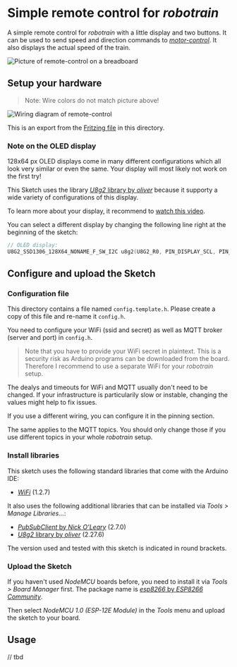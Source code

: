 # Simple remote control for _robotrain_

A simple remote control for _robotrain_ with a little display and two buttons. It can be used to send speed and direction commands to [_motor-control_](../motor-control). It also displays the actual speed of the train.


![Picture of remote-control on a breadboard](remote-control_picture.jpg)


## Setup your hardware

> Note: Wire colors do not match picture above!

![Wiring diagram of remote-control](remote-control_bb.png)

This is an export from the [Fritzing file](remote-contorl.fzz) in this directory.

### Note on the OLED display

128x64 px OLED displays come in many different configurations which all look very similar or even the same. Your display will most likely not work on the first try!

This Sketch uses the library [_U8g2_ library by _oliver_](https://github.com/olikraus/u8g2) because it supporty a wide variety of configurations of this display.

To learn more about your display, it recommend to [watch this video](https://www.youtube.com/watch?v=0ZNhzXrhBVA).

You can select a different display by changing the following line right at the beginning of the sketch:

```C
// OLED display:
U8G2_SSD1306_128X64_NONAME_F_SW_I2C u8g2(U8G2_R0, PIN_DISPLAY_SCL, PIN_DISPLAY_SDA, U8X8_PIN_NONE);
```

## Configure and upload the Sketch

### Configuration file

This directory contains a file named `config.template.h`. Please create a copy of this file and re-name it `config.h`.

You need to configure your WiFi (ssid and secret) as well as MQTT broker (server and port) in `config.h`.

> Note that you have to provide your WiFi secret in plaintext. This is a security risk as Arduino programs can be downloaded from the board. Therefore I recommend to use a separate WiFi for your _robotrain_ setup.

The dealys and timeouts for WiFi and MQTT usually don't need to be changed. If your infrastructure is particularily slow or instable, changing the values might help to fix issues.

If you use a different wiring, you can configure it in the pinning section.

The same applies to the MQTT topics. You should only change those if you use different topics in your whole _robotrain_ setup.

### Install libraries

This sketch uses the following standard libraries that come with the Arduino IDE:

* [_WiFi_](https://www.arduino.cc/en/Reference/WiFi) (1.2.7)

It also uses the following additional libraries that can be installed via _Tools > Manage Libraries..._:

* [_PubSubClient_ by _Nick O'Leary_](https://pubsubclient.knolleary.net/) (2.7.0)
* [_U8g2_ library by _oliver_](https://github.com/olikraus/u8g2) (2.27.6)

The version used and tested with this sketch is indicated in round brackets.

### Upload the Sketch

If you haven't used _NodeMCU_ boards before, you need to install it via _Tools > Board Manager_ first. The package name is [_esp8266_ by _ESP8266 Community_](https://github.com/esp8266/Arduino).

Then select _NodeMCU 1.0 (ESP-12E Module)_ in the _Tools_ menu and upload the sketch to your board.

## Usage

// tbd